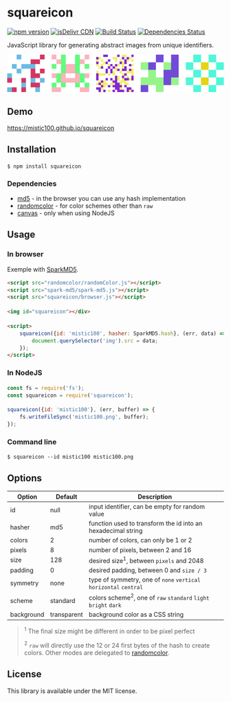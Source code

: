 # squareicon

[![npm version](https://img.shields.io/npm/v/squareicon.svg?style=flat-square)](https://www.npmjs.com/package/squareicon)
[![jsDelivr CDN](https://data.jsdelivr.com/v1/package/npm/squareicon/badge)](https://www.jsdelivr.com/package/npm/squareicon)
[![Build Status](https://github.com/mistic100/squareicon/workflows/CI/badge.svg)](https://github.com/mistic100/squareicon/actions)
[![Dependencies Status](https://david-dm.org/mistic100/squareicon/status.svg?style=flat-square)](https://david-dm.org/mistic100/squareicon)

JavaScript library for generating abstract images from unique identifiers.

![sample](https://raw.githubusercontent.com/mistic100/squareicon/master/sample.png)


## Demo

https://mistic100.github.io/squareicon


## Installation

```
$ npm install squareicon
```

### Dependencies

- [md5](https://www.npmjs.com/package/md5) - in the browser you can use any hash implementation
- [randomcolor](https://www.npmjs.com/package/randomcolor) - for color schemes other than `raw`
- [canvas](https://www.npmjs.com/package/canvas) - only when using NodeJS


## Usage

### In browser

Exemple with [SparkMD5](https://github.com/satazor/js-spark-md5).

```html
<script src="randomcolor/randomColor.js"></script>
<script src="spark-md5/spark-md5.js"></script>
<script src="squareicon/browser.js"></script>

<img id="squareicon"></div>

<script>
    squareicon({id: 'mistic100', hasher: SparkMD5.hash}, (err, data) => {
        document.querySelector('img').src = data;
    });
</script>
```

### In NodeJS

```js
const fs = require('fs');
const squareicon = require('squareicon');

squareicon({id: 'mistic100'}, (err, buffer) => {
    fs.writeFileSync('mistic100.png', buffer);
});
```

### Command line

```
$ squareicon --id mistic100 mistic100.png
```


## Options

| Option | Default | Description |
| ------ | ------- | ----------- |
| id | null |input identifier, can be empty for random value |
| hasher | md5 | function used to transform the id into an hexadecimal string |
| colors | 2 | number of colors, can only be 1 or 2 |
| pixels | 8 | number of pixels, between 2 and 16 |
| size | 128 | desired size<sup>1</sup>, between `pixels` and 2048 |
| padding | 0 | desired padding, between 0 and `size / 3` |
| symmetry | none | type of symmetry, one of `none` `vertical` `horizontal` `central` |
| scheme | standard | colors scheme<sup>2</sup>, one of `raw` `standard` `light` `bright` `dark` |
| background | transparent | background color as a CSS string |

> <sup>1</sup> The final size might be different in order to be pixel perfect
>
> <sup>2</sup> `raw` will directly use the 12 or 24 first bytes of the hash to create colors. Other modes are delegated to [randomcolor](https://www.npmjs.com/package/randomcolor).


## License
This library is available under the MIT license.
